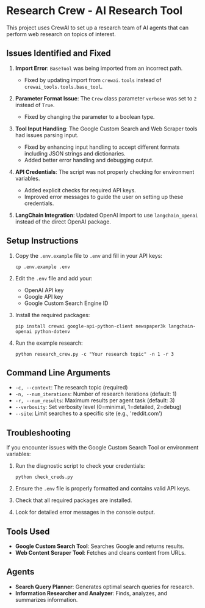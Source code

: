 # Research Crew - AI Research Tool

This project uses CrewAI to set up a research team of AI agents that can perform web research on topics of interest.

## Issues Identified and Fixed

1. **Import Error**: `BaseTool` was being imported from an incorrect path. 
   - Fixed by updating import from `crewai.tools` instead of `crewai_tools.tools.base_tool`.

2. **Parameter Format Issue**: The `Crew` class parameter `verbose` was set to `2` instead of `True`.
   - Fixed by changing the parameter to a boolean type.

3. **Tool Input Handling**: The Google Custom Search and Web Scraper tools had issues parsing input.
   - Fixed by enhancing input handling to accept different formats including JSON strings and dictionaries.
   - Added better error handling and debugging output.

4. **API Credentials**: The script was not properly checking for environment variables.
   - Added explicit checks for required API keys.
   - Improved error messages to guide the user on setting up these credentials.

5. **LangChain Integration**: Updated OpenAI import to use `langchain_openai` instead of the direct OpenAI package.

## Setup Instructions

1. Copy the `.env.example` file to `.env` and fill in your API keys:
   ```
   cp .env.example .env
   ```

2. Edit the `.env` file and add your:
   - OpenAI API key
   - Google API key
   - Google Custom Search Engine ID

3. Install the required packages:
   ```
   pip install crewai google-api-python-client newspaper3k langchain-openai python-dotenv
   ```

4. Run the example research:
   ```
   python research_crew.py -c "Your research topic" -n 1 -r 3
   ```

## Command Line Arguments

- `-c, --context`: The research topic (required)
- `-n, --num_iterations`: Number of research iterations (default: 1)
- `-r, --num_results`: Maximum results per agent task (default: 3)
- `--verbosity`: Set verbosity level (0=minimal, 1=detailed, 2=debug)
- `--site`: Limit searches to a specific site (e.g., 'reddit.com')

## Troubleshooting

If you encounter issues with the Google Custom Search Tool or environment variables:

1. Run the diagnostic script to check your credentials:
   ```
   python check_creds.py
   ```

2. Ensure the `.env` file is properly formatted and contains valid API keys.

3. Check that all required packages are installed.

4. Look for detailed error messages in the console output.

## Tools Used

- **Google Custom Search Tool**: Searches Google and returns results.
- **Web Content Scraper Tool**: Fetches and cleans content from URLs.

## Agents

- **Search Query Planner**: Generates optimal search queries for research.
- **Information Researcher and Analyzer**: Finds, analyzes, and summarizes information. 